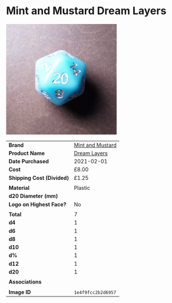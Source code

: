 # Mint and Mustard Dream Layers

<img src="https://raw.githubusercontent.com/jesskelsall/astarus-images/main/dice/1e4f9fcc2b2d6957.jpg" height="300" />

|||
| --- | --- |
| **Brand** | [Mint and Mustard](https://mintmustard.co.uk/) |
| **Product Name** | [Dream Layers](https://mintmustard.co.uk/products/dream-layers-dice-set) |
| **Date Purchased** | 2021-02-01 |
| **Cost** | £8.00 |
| **Shipping Cost (Divided)** | £1.25 |
||
| **Material** | Plastic |
| **d20 Diameter (mm)** | |
| **Logo on Highest Face?** | No |
||
| **Total** | 7 |
| **d4** | 1 |
| **d6** | 1 |
| **d8** | 1 |
| **d10** | 1 |
| **d%** | 1 |
| **d12** | 1 |
| **d20** | 1 |
||
| **Associations** | |
||
| **Image ID** | `1e4f9fcc2b2d6957` |
